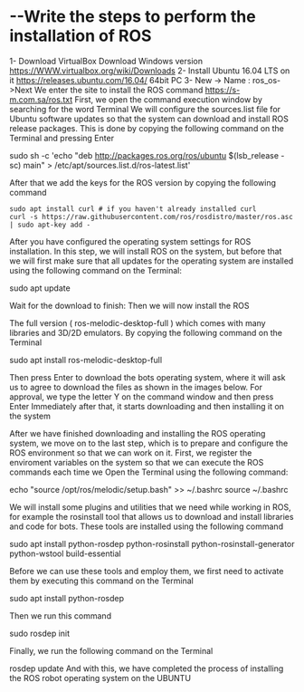 # --Write the steps to perform the installation of ROS
1- Download VirtualBox Download Windows version https://WWW.virtualbox.org/wiki/Downloads
2- Install Ubuntu 16.04 LTS on it https://releases.ubuntu.com/16.04/ 64bit PC
3- New -> Name : ros_os->Next
We enter the site to install the ROS command https://s-m.com.sa/ros.txt
First, we open the command execution window by searching for the word Terminal
We will configure the sources.list file for Ubuntu software updates so that the system can download and install ROS release packages. This is done by copying the following command on the Terminal and pressing Enter

sudo sh -c 'echo "deb http://packages.ros.org/ros/ubuntu $(lsb_release -sc) main" >
 /etc/apt/sources.list.d/ros-latest.list'

After that we add the keys for the ROS version by copying the following command

    sudo apt install curl # if you haven't already installed curl
    curl -s https://raw.githubusercontent.com/ros/rosdistro/master/ros.asc | sudo apt-key add -

After you have configured the operating system settings for ROS installation. In this step, we will install ROS on the system, but before that we will first make sure that all updates for the operating system are installed using the following command on the Terminal:

sudo apt update

Wait for the download to finish:
Then we will now install the ROS

The full version ( ros-melodic-desktop-full ) which comes with many libraries and 3D/2D emulators.
By copying the following command on the Terminal


sudo apt install ros-melodic-desktop-full


Then press Enter to download the bots operating system, where it will ask us to agree to download the files as shown in the images below. For approval, we type the letter Y on the command window and then press Enter
Immediately after that, it starts downloading and then installing it on the system

After we have finished downloading and installing the ROS operating system, we move on to the last step, which is to prepare and configure the ROS environment so that we can work on it. First, we register the enviroment variables on the system so that we can execute the ROS commands each time we 
Open the Terminal using the following command:

echo "source /opt/ros/melodic/setup.bash" >> ~/.bashrc
source ~/.bashrc

We will install some plugins and utilities that we need while working in ROS, for example the rosinstall tool that allows us to download and install libraries and code for bots. These tools are installed using the following command

sudo apt install python-rosdep python-rosinstall python-rosinstall-generator python-wstool build-essential

Before we can use these tools and employ them, we first need to activate them by executing this command on the Terminal

sudo apt install python-rosdep

Then we run this command

sudo rosdep init

Finally, we run the following command on the Terminal

rosdep update
And with this, we have completed the process of installing the ROS robot operating system on the UBUNTU

